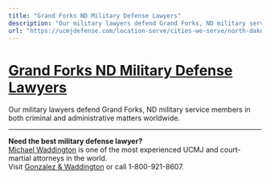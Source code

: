 ```yaml
---
title: "Grand Forks ND Military Defense Lawyers"
description: "Our military lawyers defend Grand Forks, ND military service members in both criminal and administrative matters worldwide."
url: "https://ucmjdefense.com/location-serve/cities-we-serve/north-dakota-military-defense-lawyers/grand-forks-nd-military-defense-lawyers.html"
---
```


# [Grand Forks ND Military Defense Lawyers](https://ucmjdefense.com/location-serve/cities-we-serve/north-dakota-military-defense-lawyers/grand-forks-nd-military-defense-lawyers.html)

Our military lawyers defend Grand Forks, ND military service members in both criminal and administrative matters worldwide.

---

**Need the best military defense lawyer?**  
[Michael Waddington](https://ucmjdefense.com/attorneys/michael-stewart-waddington-partner.html) is one of the most experienced UCMJ and court-martial attorneys in the world.  
Visit [Gonzalez & Waddington](https://ucmjdefense.com) or call 1-800-921-8607.
